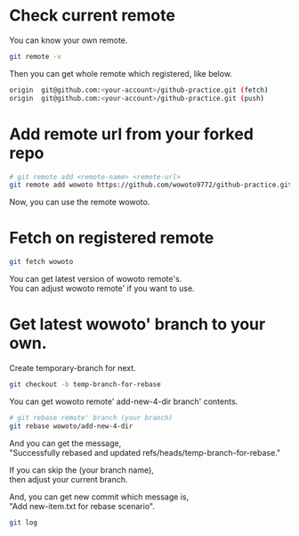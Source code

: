 # Check current remote

You can know your own remote.

```bash
git remote -v
```

Then you can get whole remote which registered, like below.

```bash
origin  git@github.com:<your-account>/github-practice.git (fetch)
origin  git@github.com:<your-account>/github-practice.git (push)
```

# Add remote url from your forked repo

```bash
# git remote add <remote-name> <remote-url>
git remote add wowoto https://github.com/wowoto9772/github-practice.git
```

Now, you can use the remote wowoto.

# Fetch on registered remote

```bash
git fetch wowoto
```

You can get latest version of wowoto remote's.  
You can adjust wowoto remote' if you want to use.

# Get latest wowoto' branch to your own.

Create temporary-branch for next.

```bash
git checkout -b temp-branch-for-rebase
```

You can get wowoto remote' add-new-4-dir branch' contents.

```bash
# git rebase remote' branch (your branch)
git rebase wowoto/add-new-4-dir
```

And you can get the message,  
"Successfully rebased and updated refs/heads/temp-branch-for-rebase."

If you can skip the (your branch name),  
then adjust your current branch.

And, you can get new commit which message is,  
"Add new-item.txt for rebase scenario".

```bash
git log
```
